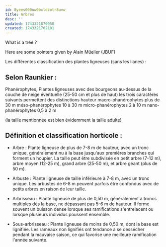 ```yaml
---
id: 8yees000uw0bxldzotr8uvw
title: Arbres
desc: ''
updated: 1743321870950
created: 1743321702101
---
```


What is a tree ?

Here are some pointers given by Alain Müeller (JBUF)

Les différentes classification des plantes ligneuses (sans les lianes) :
 
## Selon Raunkier :
 
Phanérophytes, Plantes ligneuses avec des bourgeons au-dessus de la couche de neige éventuelle (25-50 cm et plus de haut) les trois caractères suivants permettent des distinctions
hauteur
macro-phanérophytes plus de 30 m
méso-phanérophytes 10 à 30 m
micro-phanérophytes 2 à 10 m
nano-phanérophytes 0,5 à 2 m
 
(la taille mentionnée est bien évidemment la taille adulte)
 
## Définition et classification horticole :

- Arbre : Plante ligneuse de plus de 7-8 m de hauteur, avec un tronc unique, généralement nu à la base jusqu'aux premières branches qui forment un houpier. La taille peut être subdivisée en petit arbre (7-12 m), arbre moyen (12-25 m), grand arbre (25-50 m), et arbre géant (plus de 50 m).

- Arbuste : Plante ligneuse de taille inférieure à 7-8 m, avec un tronc unique. Les arbustes de 6-8 m peuvent parfois être confondus avec de petits arbres en raison de leur taille.

- Arbrisseau : Plante ligneuse de plus de 0,50 m, généralement à troncs multiples dès la base, ne dépassant pas 5-6 m de hauteur. Il forme souvent un buisson dense lorsque ses ramifications s'entrelacent ou lorsque plusieurs individus poussent ensemble.

- Sous-arbrisseau : Plante ligneuse de moins de 0,50 m, dont la base est lignifiée. Les rameaux non lignifiés ont tendance à se dessécher pendant la mauvaise saison, ce qui favorise une meilleure ramification l'année suivante.